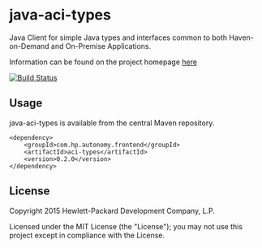 # java-aci-types

Java Client for simple Java types and interfaces common to both Haven-on-Demand and On-Premise Applications.

Information can be found on the project homepage [here](http://hpautonomy.github.io/java-aci-types)

[![Build Status](https://travis-ci.org/hpautonomy/java-aci-types.svg?branch=master)](https://travis-ci.org/hpautonomy/java-aci-types)

## Usage

java-aci-types is available from the central Maven repository.

    <dependency>
        <groupId>com.hp.autonomy.frontend</groupId>
        <artifactId>aci-types</artifactId>
        <version>0.2.0</version>
    </dependency>

## License
Copyright 2015 Hewlett-Packard Development Company, L.P.

Licensed under the MIT License (the "License"); you may not use this project except in compliance with the License.
